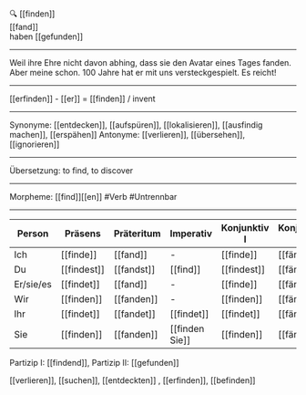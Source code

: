🔍 [[finden]]  
[[fand]]  
haben [[gefunden]]

---
Weil ihre Ehre nicht davon abhing, dass sie den Avatar eines Tages fanden. Aber meine schon. 100 Jahre hat er mit uns versteckgespielt. Es reicht!

---
[[erfinden]] - [[er]] = [[finden]] / invent


---
Synonyme: [[entdecken]], [[aufspüren]], [[lokalisieren]], [[ausfindig machen]], [[erspähen]]
Antonyme: [[verlieren]], [[übersehen]], [[ignorieren]]

---
Übersetzung: to find, to discover

---
Morpheme: [[find]][[en]]
 #Verb  #Untrennbar

---

| Person    | Präsens              | Präteritum            | Imperativ         | Konjunktiv I           | Konjunktiv II           |
| --------- | -------------------- | --------------------- | ----------------- | ---------------------- | ----------------------- |
| Ich       | [[finde]]            | [[fand]]              | -                 | [[finde]]              | [[fände]]               |
| Du        | [[findest]]          | [[fandst]]            | [[find]]          | [[findest]]            | [[fändest]]             |
| Er/sie/es | [[findet]]           | [[fand]]              | -                 | [[finde]]              | [[fände]]               |
| Wir       | [[finden]]           | [[fanden]]            | -                 | [[finden]]             | [[fänden]]              |
| Ihr       | [[findet]]           | [[fandet]]            | [[findet]]        | [[findet]]             | [[fändet]]              |
| Sie       | [[finden]]           | [[fanden]]            | [[finden Sie]]    | [[finden]]             | [[fänden]]              |

Partizip I: [[findend]], Partizip II: [[gefunden]]



[[verlieren]], [[suchen]], [[entdeckten]]
, [[erfinden]], [[befinden]]
